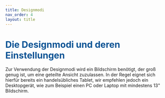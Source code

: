 ```yaml
---
title: Designmodi
nav_order: 4
layout: title
---
```


# <span style="color:#0b5394">**Die Designmodi und deren Einstellungen**</span>

Zur Verwendung der Designmodi wird ein Bildschirm benötigt, der groß genug ist, um eine geteilte
Ansicht zuzulassen. In der Regel eignet sich hierfür bereits ein handelsübliches Tablet, wir empfehlen
jedoch ein Desktopgerät, wie zum Beispiel einen PC oder Laptop mit mindestens 13" Bildschirm.
